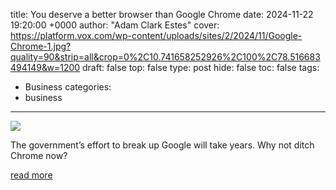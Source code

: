 title: You deserve a better browser than Google Chrome
date: 2024-11-22 19:20:00 +0000
author: "Adam Clark Estes"
cover: https://platform.vox.com/wp-content/uploads/sites/2/2024/11/Google-Chrome-1.jpg?quality=90&strip=all&crop=0%2C10.741658252926%2C100%2C78.516683494149&w=1200
draft: false
top: false
type: post
hide: false
toc: false
tags:
  - Business
categories:
  - business
---

![](https://platform.vox.com/wp-content/uploads/sites/2/2024/11/Google-Chrome-1.jpg?quality=90&strip=all&crop=0%2C10.741658252926%2C100%2C78.516683494149&w=1200)

The government’s effort to break up Google will take years. Why not ditch Chrome now?

[read more](https://www.vox.com/technology/387375/google-chrome-antitrust-privacy-android)
